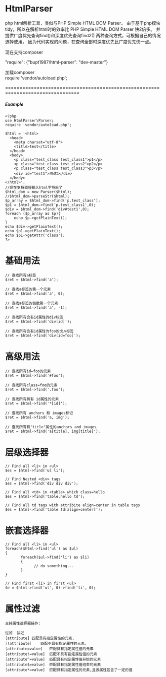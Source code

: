 HtmlParser
===============

php html解析工具，类似与PHP Simple HTML DOM Parser。
由于基于php模块tidy，所以在解析html时的效率比 PHP Simple HTML DOM Parser 快2倍多。
并提供广度优先查询find()和深度优先查询find2() 两种查询方式，可根据自己的情况选择使用。
因为代码实现的问题，在查询全部时深度优先比广度优先快一点。

现在支持composer

"require": {"bupt1987/html-parser": "dev-master"}

加载composer  
require 'vendor/autoload.php';

================================================================================
##### *Example*
~~~
<?php
use HtmlParser\Parser;
require 'vendor/autoload.php';

$html = '<html>
  <head>
    <meta charset="utf-8">
    <title>test</title>
  </head>
  <body>
    <p class="test_class test_class1">p1</p>
    <p class="test_class test_class2">p2</p>
    <p class="test_class test_class3">p3</p>
    <div id="test1">测试1</div>
  </body>
</html>';
//现在支持直接输入html字符串了
$html_dom = new Parser($html);
//$html_dom->parseStr($html);
$p_array = $html_dom->find('p.test_class');
$p1 = $html_dom->find('p.test_class1',0);
$div = $html_dom->find('div#test1',0);
foreach ($p_array as $p){
	echo $p->getPlainText();
}
echo $div->getPlainText();
echo $p1->getPlainText();
echo $p1->getAttr('class');
?>
~~~

基础用法
================================================================================
~~~
// 查找所有a标签
$ret = $html->find('a');

// 查找a标签的第一个元素
$ret = $html->find('a', 0);

// 查找a标签的倒数第一个元素
$ret = $html->find('a', -1); 

// 查找所有含有id属性的div标签
$ret = $html->find('div[id]');

// 查找所有含有id属性为foo的div标签
$ret = $html->find('div[id=foo]'); 
~~~

高级用法
================================================================================
~~~
// 查找所有id=foo的元素
$ret = $html->find('#foo');

// 查找所有class=foo的元素
$ret = $html->find('.foo');

// 查找所有拥有 id属性的元素
$ret = $html->find('*[id]'); 

// 查找所有 anchors 和 images标记 
$ret = $html->find('a, img'); 

// 查找所有有"title"属性的anchors and images 
$ret = $html->find('a[title], img[title]');
~~~

层级选择器
================================================================================
~~~
// Find all <li> in <ul> 
$es = $html->find('ul li');

// Find Nested <div> tags
$es = $html->find('div div div'); 

// Find all <td> in <table> which class=hello 
$es = $html->find('table.hello td');

// Find all td tags with attribite align=center in table tags 
$es = $html->find('table td[align=center]'); 
~~~

嵌套选择器
================================================================================
~~~
// Find all <li> in <ul> 
foreach($html->find('ul') as $ul) 
{
       foreach($ul->find('li') as $li) 
       {
             // do something...
       }
}

// Find first <li> in first <ul> 
$e = $html->find('ul', 0)->find('li', 0);
~~~

属性过滤
================================================================================
~~~
支持属性选择器操作:

过滤	描述
[attribute]	匹配具有指定属性的元素.
[!attribute]	匹配不具有指定属性的元素。
[attribute=value]	匹配具有指定属性值的元素
[attribute!=value]	匹配不具有指定属性值的元素
[attribute^=value]	匹配具有指定属性值开始的元素
[attribute$=value]	匹配具有指定属性值结束的元素
[attribute*=value]	匹配具有指定属性的元素,且该属性包含了一定的值
~~~


